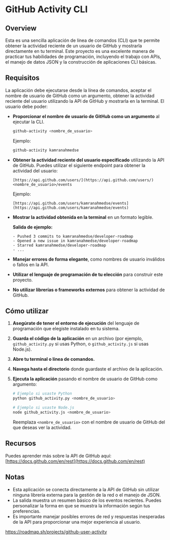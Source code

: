 # GitHub Activity CLI

## Overview

Esta es una sencilla aplicación de línea de comandos (CLI) que te permite obtener la actividad reciente de un usuario de GitHub y mostrarla directamente en tu terminal. Este proyecto es una excelente manera de practicar tus habilidades de programación, incluyendo el trabajo con APIs, el manejo de datos JSON y la construcción de aplicaciones CLI básicas.

## Requisitos

La aplicación debe ejecutarse desde la línea de comandos, aceptar el nombre de usuario de GitHub como un argumento, obtener la actividad reciente del usuario utilizando la API de GitHub y mostrarla en la terminal. El usuario debe poder:

* **Proporcionar el nombre de usuario de GitHub como un argumento** al ejecutar la CLI.

    ```bash
    github-activity <nombre_de_usuario>
    ```

    Ejemplo:

    ```bash
    github-activity kamranahmedse
    ```

* **Obtener la actividad reciente del usuario especificado** utilizando la API de GitHub. Puedes utilizar el siguiente endpoint para obtener la actividad del usuario:

    ```
    [https://api.github.com/users/](https://api.github.com/users/)<nombre_de_usuario>/events
    ```

    Ejemplo:

    ```
    [https://api.github.com/users/kamranahmedse/events](https://api.github.com/users/kamranahmedse/events)
    ```

* **Mostrar la actividad obtenida en la terminal** en un formato legible.

    **Salida de ejemplo:**

    ```
    - Pushed 3 commits to kamranahmedse/developer-roadmap
    - Opened a new issue in kamranahmedse/developer-roadmap
    - Starred kamranahmedse/developer-roadmap
    - ...
    ```

* **Manejar errores de forma elegante**, como nombres de usuario inválidos o fallos en la API.

* **Utilizar el lenguaje de programación de tu elección** para construir este proyecto.

* **No utilizar librerías o frameworks externos** para obtener la actividad de GitHub.

## Cómo utilizar

1.  **Asegúrate de tener el entorno de ejecución** del lenguaje de programación que elegiste instalado en tu sistema.
2.  **Guarda el código de la aplicación** en un archivo (por ejemplo, `github_activity.py` si usas Python, o `github_activity.js` si usas Node.js).
3.  **Abre tu terminal o línea de comandos.**
4.  **Navega hasta el directorio** donde guardaste el archivo de la aplicación.
5.  **Ejecuta la aplicación** pasando el nombre de usuario de GitHub como argumento:

    ```bash
    # Ejemplo si usaste Python
    python github_activity.py <nombre_de_usuario>

    # Ejemplo si usaste Node.js
    node github_activity.js <nombre_de_usuario>
    ```

    Reemplaza `<nombre_de_usuario>` con el nombre de usuario de GitHub del que deseas ver la actividad.

## Recursos

Puedes aprender más sobre la API de GitHub aquí: [https://docs.github.com/en/rest](https://docs.github.com/en/rest)

## Notas

* Esta aplicación se conecta directamente a la API de GitHub sin utilizar ninguna librería externa para la gestión de la red o el manejo de JSON.
* La salida muestra un resumen básico de los eventos recientes. Puedes personalizar la forma en que se muestra la información según tus preferencias.
* Es importante manejar posibles errores de red y respuestas inesperadas de la API para proporcionar una mejor experiencia al usuario.

https://roadmap.sh/projects/github-user-activity
